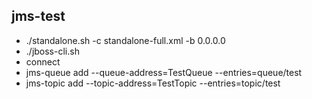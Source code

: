 ## jms-test
* ./standalone.sh -c standalone-full.xml -b 0.0.0.0
* ./jboss-cli.sh 
* connect
* jms-queue add --queue-address=TestQueue --entries=queue/test
* jms-topic add --topic-address=TestTopic --entries=topic/test
